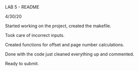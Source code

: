 LAB 5 - README

4/30/20

Started working on the project, created the makefile.

Took care of incorrect inputs.

Created functions for offset and page number calculations.

Done with the code just cleaned everything up and commented.

Ready to submit.
